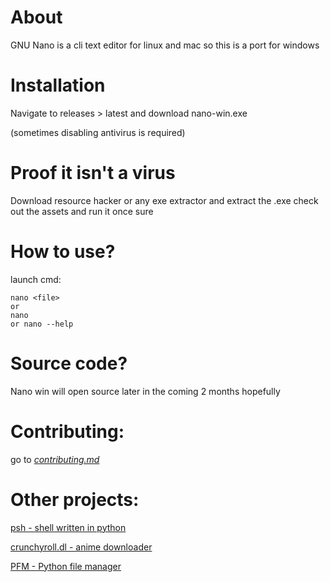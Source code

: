 # About
GNU Nano is a cli text editor for linux and mac so this is a port for windows

# Installation
Navigate to releases > latest and download nano-win.exe

(sometimes disabling antivirus is required)

# Proof it isn't a virus
Download resource hacker or any exe extractor and extract the .exe
check out the assets and run it once sure

# How to use?
launch cmd:
```
nano <file>
or
nano
or nano --help
```

# Source code?
Nano win will open source later in the coming 2 months hopefully

# Contributing:
go to <a href="https://github.com/sakurai07/nano.win/blob/master/Contributing.md">_contributing.md_</a>

# Other projects:

<a href="https://github.com/sakurai07/psh">psh - shell written in python</a>

<a href="https://github.com/sakurai07/Crunchyroll.dl">crunchyroll.dl - anime downloader</a>

<a href="https://github.com/sakurai07/PFM">PFM - Python file manager</a>